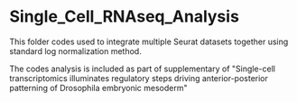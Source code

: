 # Single_Cell_RNAseq_Analysis
This folder codes used to integrate multiple Seurat datasets together using standard log normalization method.

The codes analysis is included as part of supplementary of "Single-cell transcriptomics illuminates regulatory steps driving anterior-posterior patterning of Drosophila embryonic mesoderm"
